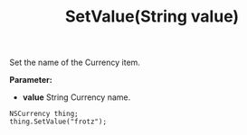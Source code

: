 ﻿---
uid: crmscript_ref_NSCurrency_SetValue
title: SetValue(String value)
intellisense: NSCurrency.SetValue
keywords: NSCurrency, SetValue
so.topic: reference
---

Set the name of the Currency item.

**Parameter:** 
 - **value** String Currency name.

```crmscript
NSCurrency thing;
thing.SetValue("frotz");
```

